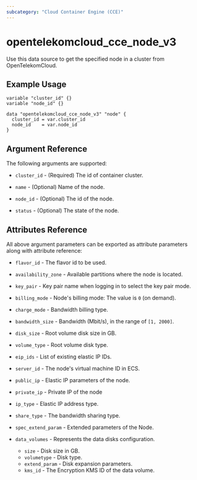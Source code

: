 ```yaml
---
subcategory: "Cloud Container Engine (CCE)"
---
```


# opentelekomcloud_cce_node_v3

Use this data source to get the specified node in a cluster from OpenTelekomCloud.

## Example Usage

```hcl
variable "cluster_id" {}
variable "node_id" {}

data "opentelekomcloud_cce_node_v3" "node" {
  cluster_id = var.cluster_id
  node_id    = var.node_id
}
```

## Argument Reference

The following arguments are supported:

* `cluster_id` - (Required) The id of container cluster.

* `name` - (Optional) Name of the node.

* `node_id` - (Optional) The id of the node.

* `status` - (Optional) The state of the node.

## Attributes Reference

All above argument parameters can be exported as attribute parameters along with attribute reference:

* `flavor_id` - The flavor id to be used.

* `availability_zone` - Available partitions where the node is located.

* `key_pair` - Key pair name when logging in to select the key pair mode.

* `billing_mode` - Node's billing mode: The value is `0` (on demand).

* `charge_mode` - Bandwidth billing type.

* `bandwidth_size` - Bandwidth (Mbit/s), in the range of `[1, 2000]`.

* `disk_size` - Root volume disk size in GB.

* `volume_type` - Root volume disk type.

* `eip_ids` - List of existing elastic IP IDs.

* `server_id` - The node's virtual machine ID in ECS.

* `public_ip` - Elastic IP parameters of the node.

* `private_ip` - Private IP of the node

* `ip_type` - Elastic IP address type.

* `share_type` - The bandwidth sharing type.

* `spec_extend_param` - Extended parameters of the Node.

* `data_volumes` - Represents the data disks configuration.
  * `size` - Disk size in GB.
  * `volumetype` - Disk type.
  * `extend_param` - Disk expansion parameters.
  * `kms_id` - The Encryption KMS ID of the data volume.
